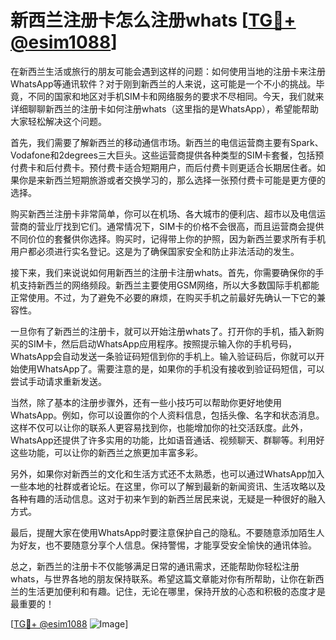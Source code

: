 # 新西兰注册卡怎么注册whats [[TG💪+ @esim1088](https://t.me/s/esim1088)]

在新西兰生活或旅行的朋友可能会遇到这样的问题：如何使用当地的注册卡来注册WhatsApp等通讯软件？对于刚到新西兰的人来说，这可能是一个不小的挑战。毕竟，不同的国家和地区对手机SIM卡和网络服务的要求不尽相同。今天，我们就来详细聊聊新西兰的注册卡如何注册whats（这里指的是WhatsApp），希望能帮助大家轻松解决这个问题。

首先，我们需要了解新西兰的移动通信市场。新西兰的电信运营商主要有Spark、Vodafone和2degrees三大巨头。这些运营商提供各种类型的SIM卡套餐，包括预付费卡和后付费卡。预付费卡适合短期用户，而后付费卡则更适合长期居住者。如果你是来新西兰短期旅游或者交换学习的，那么选择一张预付费卡可能是更方便的选择。

购买新西兰注册卡非常简单，你可以在机场、各大城市的便利店、超市以及电信运营商的营业厅找到它们。通常情况下，SIM卡的价格不会很高，而且运营商会提供不同价位的套餐供你选择。购买时，记得带上你的护照，因为新西兰要求所有手机用户都必须进行实名登记。这是为了确保国家安全和防止非法活动的发生。

接下来，我们来说说如何用新西兰的注册卡注册whats。首先，你需要确保你的手机支持新西兰的网络频段。新西兰主要使用GSM网络，所以大多数国际手机都能正常使用。不过，为了避免不必要的麻烦，在购买手机之前最好先确认一下它的兼容性。

一旦你有了新西兰的注册卡，就可以开始注册whats了。打开你的手机，插入新购买的SIM卡，然后启动WhatsApp应用程序。按照提示输入你的手机号码，WhatsApp会自动发送一条验证码短信到你的手机上。输入验证码后，你就可以开始使用WhatsApp了。需要注意的是，如果你的手机没有接收到验证码短信，可以尝试手动请求重新发送。

当然，除了基本的注册步骤外，还有一些小技巧可以帮助你更好地使用WhatsApp。例如，你可以设置你的个人资料信息，包括头像、名字和状态消息。这样不仅可以让你的联系人更容易找到你，也能增加你的社交活跃度。此外，WhatsApp还提供了许多实用的功能，比如语音通话、视频聊天、群聊等。利用好这些功能，可以让你的新西兰之旅更加丰富多彩。

另外，如果你对新西兰的文化和生活方式还不太熟悉，也可以通过WhatsApp加入一些本地的社群或者论坛。在这里，你可以了解到最新的新闻资讯、生活攻略以及各种有趣的活动信息。这对于初来乍到的新西兰居民来说，无疑是一种很好的融入方式。

最后，提醒大家在使用WhatsApp时要注意保护自己的隐私。不要随意添加陌生人为好友，也不要随意分享个人信息。保持警惕，才能享受安全愉快的通讯体验。

总之，新西兰的注册卡不仅能够满足日常的通讯需求，还能帮助你轻松注册whats，与世界各地的朋友保持联系。希望这篇文章能对你有所帮助，让你在新西兰的生活更加便利和有趣。记住，无论在哪里，保持开放的心态和积极的态度才是最重要的！

[[TG💪+ @esim1088](https://t.me/s/esim1088) ![Image](https://i.postimg.cc/4NQfJmqS/Snipaste-2025-05-13-00-14-12.png)]